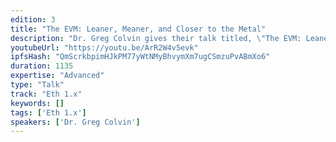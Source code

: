 ```yaml
---
edition: 3
title: "The EVM: Leaner, Meaner, and Closer to the Metal"
description: "Dr. Greg Colvin gives their talk titled, \"The EVM: Leaner, Meaner, and Closer to the Metal\""
youtubeUrl: "https://youtu.be/ArR2W4v5evk"
ipfsHash: "QmScrkbpimHJkPM77yWtNMyBhvymXm7ugCSmzuPvABmXo6"
duration: 1135
expertise: "Advanced"
type: "Talk"
track: "Eth 1.x"
keywords: []
tags: ['Eth 1.x']
speakers: ['Dr. Greg Colvin']
---
```


